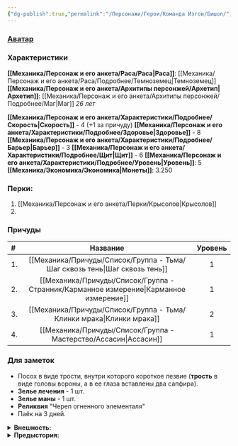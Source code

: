 ```yaml
---
{"dg-publish":true,"permalink":"/Персонажи/Герои/Команда Изгои/Бишоп/","noteIcon":"","created":"2025-08-21T13:47:20.027+03:00","updated":"2025-09-16T11:28:34.260+03:00"}
---
```


### [Аватар](Бишоп.jpg)
### Характеристики
**[[Механика/Персонаж и его анкета/Раса/Раса\|Раса]]**: [[Механика/Персонаж и его анкета/Раса/Подробнее/Темноземец\|Темноземец]]
**[[Механика/Персонаж и его анкета/Архитипы персонжей/Архетип\|Архетип]]**: [[Механика/Персонаж и его анкета/Архитипы персонжей/Подробнее/Маг\|Маг]]
*26 лет*

 **[[Механика/Персонаж и его анкета/Характеристики/Подробнее/Скорость\|Скорость]]** - 4 (+1 за причуду)
 **[[Механика/Персонаж и его анкета/Характеристики/Подробнее/Здоровье\|Здоровье]]** - 8
 **[[Механика/Персонаж и его анкета/Характеристики/Подробнее/Барьер\|Барьер]]** - 3
 **[[Механика/Персонаж и его анкета/Характеристики/Подробнее/Щит\|Щит]]** - 6
 **[[Механика/Персонаж и его анкета/Характеристики/Подробнее/Уровень\|Уровень]]**:  5
**[[Механика/Экономика/Экономика\|Монеты]]**: 3.250

### Перки:
1. [[Механика/Персонаж и его анкета/Перки/Крысолов\|Крысолов]]
2. 

### Причуды

| #   |        Название         | Уровень |
|:--- |:-----------------------:|:-------:|
| 1.  |   [[Механика/Причуды/Список/Группа - Тьма/Шаг сквозь тень\|Шаг сквозь тень]]   |    1    |
| 2.  | [[Механика/Причуды/Список/Группа - Странник/Карманное измерение\|Карманное измерение]] |    1    |
| 3.  |    [[Механика/Причуды/Список/Группа - Тьма/Клинки мрака\|Клинки мрака]]     |    2    |
| 4.  |       [[Механика/Причуды/Список/Группа - Мастерство/Ассасин\|Ассасин]]       |    1    | 


### Для заметок
- Посох в виде трости, внутри которого короткое лезвие (**трость** в виде головы вороны, а в ее глаза вставлены два сапфира).
- **Зелье лечения** - 1 шт.
- **Зелье маны** - 1 шт.
- **Реликвия** "Череп огненного элементаля"
- Паёк на 3 дней.

<details><summary><b>Внешность:</b></summary>
Надета темный, почти черный, кожаный плащ с длинными рукавами, украшенный металлическими заклепками и ремнями. Под плащем виднеется плотная рубаха из грубой ткани, которая плотно облегает тело. На поясе закреплены несколько небольших мешочков, вероятно, с необходимыми для выживания предметами. На ногах высокие кожаные сапоги, которые доходят почти до колен. На голове надет капюшон, который скрывает лицо, оставляя лишь глаза открытыми. Капюшон сделан из плотной ткани, которая защищает от ветра и дождя. Одежда персонажа выполнена в темных тонах, что позволяет ему легко сливаться с окружающей средой и оставаться незамеченным.</details>

<details><summary><b>Предыстория:</b></summary>
Бишоп родился в глубинах подземной деревушки Омск скрытой от солнечного света. Она была расположена недалеко от столицы Бигсити, но при этом там царили свои порядки. Бишоп последний из своей семьи, и его судьба была предопределена с самого рождения.<br/>
С ранних лет Бишоп проявлял необычные способности. Он мог вызывать тени, которые танцевали вокруг него. Его мать, мудрая жрица, обучала его искусству магии, а отец, воин, прививал навыки защиты и боевого мастерства. В прошлом родители мальчика служили в Бигсити. <br/>
Однако мир Темноземья оказался полон опасностей — конкуренция между родами за власть и ресурсы часто приводила к конфликтам.
Однажды, когда Бишопу было всего 15 лет, на их деревню напали враги из соседнего племени. В результате кровопролитной битвы его родители погибли, защищая их поселение. Бишоп остался один, скрывшись в тенях, но с того дня он поклялся отомстить за своих родителей и восстановить утраченные знания своего семейного рода. <br/>
С тех пор Бишоп блуждает по миру, собирая информацию о других родах и их магии. Он изучает древние тексты, общается с духами земли и находит союзников среди тех, кто также страдает от несправедливости.<br/>
Бишоп стремится собрать артефакты своего народа и вернуть их утраченные знания. Он хочет создать альянс с другими расами и родами, чтобы противостоять общим врагам и восстановить мир в подземном мире.</details>